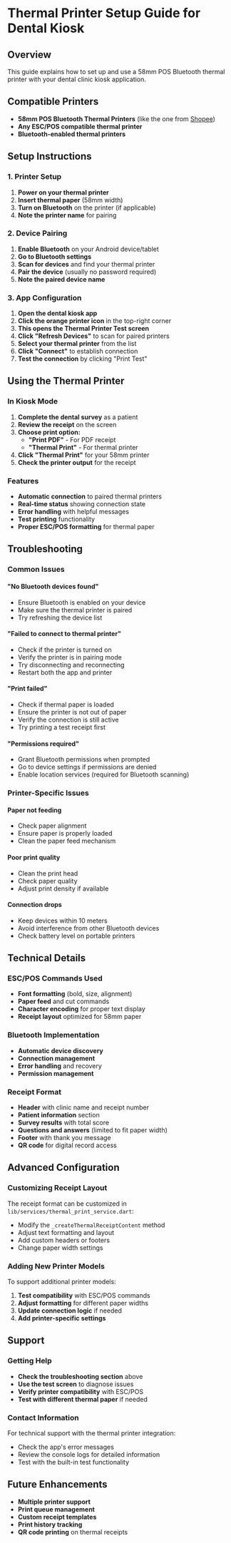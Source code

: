 # Thermal Printer Setup Guide for Dental Kiosk

## Overview
This guide explains how to set up and use a 58mm POS Bluetooth thermal printer with your dental clinic kiosk application.

## Compatible Printers
- **58mm POS Bluetooth Thermal Printers** (like the one from [Shopee](https://shopee.ph/58MM-POS-Printer-Bluetooth-USB-Thermal-Receipt-printers-for-Supermarket-Convenience-store-Milk-tea-shop-Takeaway-order-i.1020))
- **Any ESC/POS compatible thermal printer**
- **Bluetooth-enabled thermal printers**

## Setup Instructions

### 1. Printer Setup
1. **Power on your thermal printer**
2. **Insert thermal paper** (58mm width)
3. **Turn on Bluetooth** on the printer (if applicable)
4. **Note the printer name** for pairing

### 2. Device Pairing
1. **Enable Bluetooth** on your Android device/tablet
2. **Go to Bluetooth settings**
3. **Scan for devices** and find your thermal printer
4. **Pair the device** (usually no password required)
5. **Note the paired device name**

### 3. App Configuration
1. **Open the dental kiosk app**
2. **Click the orange printer icon** in the top-right corner
3. **This opens the Thermal Printer Test screen**
4. **Click "Refresh Devices"** to scan for paired printers
5. **Select your thermal printer** from the list
6. **Click "Connect"** to establish connection
7. **Test the connection** by clicking "Print Test"

## Using the Thermal Printer

### In Kiosk Mode
1. **Complete the dental survey** as a patient
2. **Review the receipt** on the screen
3. **Choose print option:**
   - **"Print PDF"** - For PDF receipt
   - **"Thermal Print"** - For thermal printer
4. **Click "Thermal Print"** for your 58mm printer
5. **Check the printer output** for the receipt

### Features
- **Automatic connection** to paired thermal printers
- **Real-time status** showing connection state
- **Error handling** with helpful messages
- **Test printing** functionality
- **Proper ESC/POS formatting** for thermal paper

## Troubleshooting

### Common Issues

#### "No Bluetooth devices found"
- Ensure Bluetooth is enabled on your device
- Make sure the thermal printer is paired
- Try refreshing the device list

#### "Failed to connect to thermal printer"
- Check if the printer is turned on
- Verify the printer is in pairing mode
- Try disconnecting and reconnecting
- Restart both the app and printer

#### "Print failed"
- Check if thermal paper is loaded
- Ensure the printer is not out of paper
- Verify the connection is still active
- Try printing a test receipt first

#### "Permissions required"
- Grant Bluetooth permissions when prompted
- Go to device settings if permissions are denied
- Enable location services (required for Bluetooth scanning)

### Printer-Specific Issues

#### Paper not feeding
- Check paper alignment
- Ensure paper is properly loaded
- Clean the paper feed mechanism

#### Poor print quality
- Clean the print head
- Check paper quality
- Adjust print density if available

#### Connection drops
- Keep devices within 10 meters
- Avoid interference from other Bluetooth devices
- Check battery level on portable printers

## Technical Details

### ESC/POS Commands Used
- **Font formatting** (bold, size, alignment)
- **Paper feed** and cut commands
- **Character encoding** for proper text display
- **Receipt layout** optimized for 58mm paper

### Bluetooth Implementation
- **Automatic device discovery**
- **Connection management**
- **Error handling** and recovery
- **Permission management**

### Receipt Format
- **Header** with clinic name and receipt number
- **Patient information** section
- **Survey results** with total score
- **Questions and answers** (limited to fit paper width)
- **Footer** with thank you message
- **QR code** for digital record access

## Advanced Configuration

### Customizing Receipt Layout
The receipt format can be customized in `lib/services/thermal_print_service.dart`:
- Modify the `_createThermalReceiptContent` method
- Adjust text formatting and layout
- Add custom headers or footers
- Change paper width settings

### Adding New Printer Models
To support additional printer models:
1. **Test compatibility** with ESC/POS commands
2. **Adjust formatting** for different paper widths
3. **Update connection logic** if needed
4. **Add printer-specific settings**

## Support

### Getting Help
- **Check the troubleshooting section** above
- **Use the test screen** to diagnose issues
- **Verify printer compatibility** with ESC/POS
- **Test with different thermal paper** if needed

### Contact Information
For technical support with the thermal printer integration:
- Check the app's error messages
- Review the console logs for detailed information
- Test with the built-in test functionality

## Future Enhancements
- **Multiple printer support**
- **Print queue management**
- **Custom receipt templates**
- **Print history tracking**
- **QR code printing** on thermal receipts 
